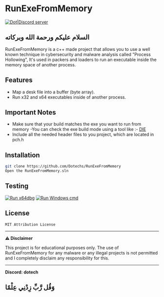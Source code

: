 # RunExeFromMemory

[![Dot|Discord server](https://pub-b7e1bd33e46b4f0caadc15e274b9fd23.r2.dev/RunExeFromMemory.png)](https://discord.gg/3vqgyqyzjB)
## السلام عليكم ورحمة الله وبركاته 

RunExeFromMemory is a c++ made project that allows you to use a well known technique in cybersecurity and malware analysis called "Process Hollowing",  It's  used in packers and loaders to run an executable inside the memory space of another process.

## Features

- Map a desk file into a buffer (byte array).
- Run x32 and x64 executables inside of another process.

## Important Notes

- Make sure that your build matches the exe you want to run from memory -You can check the exe build mode using a tool like :- [DIE](https://github.com/horsicq/Detect-It-Easy)
- Include all the needed header files to you project, which are located in pch.h

## Installation

```sh
git clone https://github.com/Dotechs/RunExeFromMemory
Open the RunExeFromMemory.sln
```

## Testing

[![Run x64dbg](https://x64dbg.com/img/icon-white.png)](https://pub-b7e1bd33e46b4f0caadc15e274b9fd23.r2.dev/x64testing.mp4)
[![Run Windows cmd](https://pub-b7e1bd33e46b4f0caadc15e274b9fd23.r2.dev/cmd.png)](https://pub-b7e1bd33e46b4f0caadc15e274b9fd23.r2.dev/cmdtesting.mp4)
## License
`MIT Attribution License`

---
****⚠️ Disclaimer****

This project is for educational purposes only. The use of RunExeFromMemory for any malware or any illegal projects is not permitted and I completely disclaim any responsibility for this.

---

**Discord: dotech**

## وَقُل رَّبِّ زِدْنِي عِلْمًا
